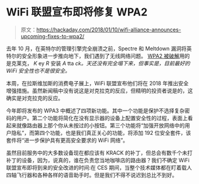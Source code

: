 # WiFi 联盟宣布即将修复 WPA2

> 原文：<https://hackaday.com/2018/01/10/wifi-alliance-announces-upcoming-fixes-to-wpa2/>

去年 10 月，在英特尔的管理引擎完全崩溃之前，Spectre 和 Meltdown 漏洞将英特尔的安全形象进一步推向地下，我们遇到了无线网络问题。 [WPA2 被破解](https://hackaday.com/2017/10/16/oh-great-wpa2-is-broken/)用的是克莱克， *K* ey *R* 安装 *A* tta *ck。天还没有完全塌下来，但事实是，目前最好的 WiFi 安全性也不是很安全。*

本周，在拉斯维加斯的消费电子展上，WiFi 联盟宣布他们将在 2018 年推出安全增强措施。虽然新闻稿中没有说这是对克拉克的反应，但精明的投资者说是的，这确实是对克拉克的反应。

今年即将发布的 WPA3 中概述了四项新功能。其中一个功能是保护不选择复杂密码的用户。第二个功能将简化在没有显示器的设备上配置安全性的过程，表面上看起来就像路由器上那个你从未按过的小按钮。第三个功能将“加强开放网络中的用户隐私”，而第四个功能，也是我们真正关心的功能，将添加 192 位安全套件，该套件将“进一步保护具有更高安全要求的 WiFi 网络”。

虽然目前服务中的大多数设备现在都应该有 KRACK 的补丁，但总会有数千个未打补丁的设备，因为，说真的，谁在负责您当地咖啡店的路由器？我们不确定 WiFi 联盟宣布即将到来的安全改进的时间:在 CES 期间，当整个技术媒体都在盯着载人四轴飞行器和各种各样的语音助手时。但是我们不得不说迟到总比不到好。